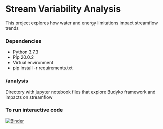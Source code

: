 # Stream Variability Analysis #

This project explores how water and energy limitations impact streamflow trends

### Dependencies ###

* Python 3.7.3
* Pip 20.0.2
* Virtual environment
* pip install -r requirements.txt

### /analysis ###

Directory with jupyter notebook files that explore Budyko framework and impacts on streamflow

### To run interactive code
[![Binder](https://mybinder.org/badge_logo.svg)](https://mybinder.org/v2/gh/nicksilver/stream-variability.git/master?filepath=analysis%2Fdistribution_changes_interact.ipynb)